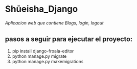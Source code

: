 # Shūeisha_Django
###### Aplicacion web que contiene Blogs, login, logout 
## pasos a seguir para ejecutar el proyecto:
1.   pip install django-froala-editor
2.   python manage.py migrate
3.   python manage.py makemigrations

